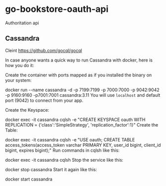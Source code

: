 # go-bookstore-oauth-api
Authoritation api

## Cassandra

Cleint https://github.com/gocql/gocql


In case anyone wants a quick way to run Cassandra with docker, here is how you do it:

Create the container with ports mapped as if you installed the binary on your system:

docker run --name cassandra -d -p 7199:7199 -p 7000:7000 -p 9042:9042 -p 9160:9160 -p7001:7001 cassandra:3.11
You will use `localhost` and default port (9042) to connect from your app.

Create the Keyspace:

docker exec -it cassandra  cqlsh -e "CREATE KEYSPACE oauth WITH REPLICATION = {'class':'SimpleStrategy', 'replication_factor':1}"
Create the Table:

docker exec -it cassandra cqlsh -e "USE oauth; CREATE TABLE access_tokens(access_token varchar PRIMARY KEY, user_id bigint, client_id bigint, expires bigint);"
Run commands in cqlsh like this:

docker exec -it cassandra cqlsh
Stop the service like this:

docker stop cassandra
Start it again like this:

docker start cassandra